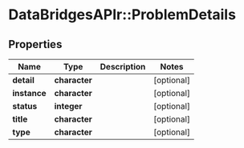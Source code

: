 # DataBridgesAPIr::ProblemDetails


## Properties
Name | Type | Description | Notes
------------ | ------------- | ------------- | -------------
**detail** | **character** |  | [optional] 
**instance** | **character** |  | [optional] 
**status** | **integer** |  | [optional] 
**title** | **character** |  | [optional] 
**type** | **character** |  | [optional] 


